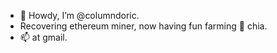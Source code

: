 - 👋 Howdy, I’m @columndoric.
- Recovering ethereum miner, now having fun farming 🌱 chia.
- 📫 at gmail.

<!---
columndoric/columndoric is a ✨ special ✨ repository because its `README.md` (this file) appears on your GitHub profile.
You can click the Preview link to take a look at your changes.
--->
